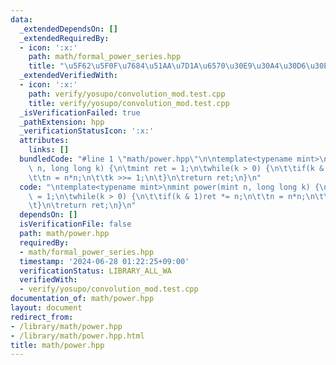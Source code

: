 ```yaml
---
data:
  _extendedDependsOn: []
  _extendedRequiredBy:
  - icon: ':x:'
    path: math/formal_power_series.hpp
    title: "\u5F62\u5F0F\u7684\u51AA\u7D1A\u6570\u30E9\u30A4\u30D6\u30E9\u30EA"
  _extendedVerifiedWith:
  - icon: ':x:'
    path: verify/yosupo/convolution_mod.test.cpp
    title: verify/yosupo/convolution_mod.test.cpp
  _isVerificationFailed: true
  _pathExtension: hpp
  _verificationStatusIcon: ':x:'
  attributes:
    links: []
  bundledCode: "#line 1 \"math/power.hpp\"\n\ntemplate<typename mint>\nmint power(mint\
    \ n, long long k) {\n\tmint ret = 1;\n\twhile(k > 0) {\n\t\tif(k & 1)ret *= n;\n\
    \t\tn = n*n;\n\t\tk >>= 1;\n\t}\n\treturn ret;\n}\n"
  code: "\ntemplate<typename mint>\nmint power(mint n, long long k) {\n\tmint ret\
    \ = 1;\n\twhile(k > 0) {\n\t\tif(k & 1)ret *= n;\n\t\tn = n*n;\n\t\tk >>= 1;\n\
    \t}\n\treturn ret;\n}\n"
  dependsOn: []
  isVerificationFile: false
  path: math/power.hpp
  requiredBy:
  - math/formal_power_series.hpp
  timestamp: '2024-06-28 01:22:25+09:00'
  verificationStatus: LIBRARY_ALL_WA
  verifiedWith:
  - verify/yosupo/convolution_mod.test.cpp
documentation_of: math/power.hpp
layout: document
redirect_from:
- /library/math/power.hpp
- /library/math/power.hpp.html
title: math/power.hpp
---
```

